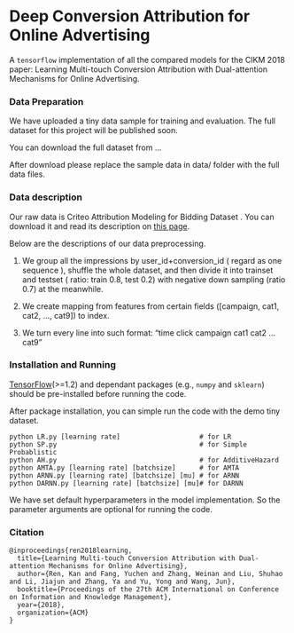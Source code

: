 # Deep Conversion Attribution for Online Advertising
A `tensorflow` implementation of all the compared models for the CIKM 2018 paper: Learning Multi-touch Conversion Attribution with Dual-attention Mechanisms for Online Advertising.

### Data Preparation
We have uploaded a tiny data sample for training and evaluation.
The full dataset for this project will be published soon.

You can download the full dataset from ...

After download please replace the sample data in data/ folder with the full data files.

### Data description
Our raw data is Criteo Attribution Modeling for Bidding Dataset . You can download it and read its description on [this page](http://ailab.criteo.com/criteo-attribution-modeling-bidding-dataset/).

Below are the descriptions of our data preprocessing.

1. We group all the impressions by user_id+conversion_id ( regard as one sequence ), shuffle the whole dataset, and then divide it into trainset and testset ( ratio: train 0.8, test 0.2) with negative down sampling (ratio 0.7) at the meanwhile.

2. We create mapping from features from certain fields ([campaign, cat1, cat2, …, cat9]) to index.

3. We turn every line into such format: “time click campaign cat1 cat2 … cat9”

### Installation and Running
[TensorFlow](https://www.tensorflow.org/)(>=1.2) and dependant packages (e.g., `numpy` and `sklearn`) should be pre-installed before running the code.

After package installation, you can simple run the code with the demo tiny dataset.
```
python LR.py [learning rate]                    # for LR
python SP.py                                    # for Simple Probablistic
python AH.py                                    # for AdditiveHazard
python AMTA.py [learning rate] [batchsize]      # for AMTA
python ARNN.py [learning rate] [batchsize] [mu] # for ARNN
python DARNN.py [learning rate] [batchsize] [mu]# for DARNN
```

We have set default hyperparameters in the model implementation. So the parameter arguments are optional for running the code.

### Citation
```
@inproceedings{ren2018learning,
  title={Learning Multi-touch Conversion Attribution with Dual-attention Mechanisms for Online Advertising},
  author={Ren, Kan and Fang, Yuchen and Zhang, Weinan and Liu, Shuhao and Li, Jiajun and Zhang, Ya and Yu, Yong and Wang, Jun},
  booktitle={Proceedings of the 27th ACM International on Conference on Information and Knowledge Management},
  year={2018},
  organization={ACM}
}
```
